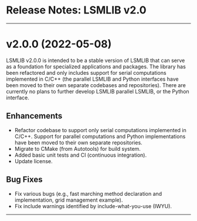 Release Notes: LSMLIB v2.0
==========================

--------------------------------------------------------------------------------------------
v2.0.0 (2022-05-08)
===================

LSMLIB v2.0.0 is intended to be a stable version of LSMLIB that can serve as a foundation
for specialized applications and packages. The library has been refactored and only
includes support for serial computations implemented in C/C++ (the parallel LSMLIB and
Python interfaces have been moved to their own separate codebases and repositories). There
are currently no plans to further develop LSMLIB parallel LSMLIB, or the Python interface.

## Enhancements

* Refactor codebase to support only serial computations implemented in C/C++. Support for
  parallel computations and Python implementations have been moved to their own separate
  repositories.
* Migrate to CMake (from Autotools) for build system.
* Added basic unit tests and CI (continuous integration).
* Update license.

## Bug Fixes

* Fix various bugs (e.g., fast marching method declaration and implementation, grid
  management example).
* Fix include warnings identified by include-what-you-use (IWYU).

--------------------------------------------------------------------------------------------
